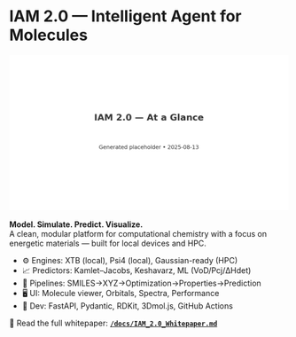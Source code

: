 # IAM 2.0 — Intelligent Agent for Molecules

![IAM at a Glance](docs/images/iam_at_a_glance.png)

**Model. Simulate. Predict. Visualize.**  
A clean, modular platform for computational chemistry with a focus on energetic materials — built for local devices and HPC.

- ⚙️ Engines: XTB (local), Psi4 (local), Gaussian-ready (HPC)
- 📈 Predictors: Kamlet–Jacobs, Keshavarz, ML (VoD/Pcj/ΔHdet)
- 🧪 Pipelines: SMILES→XYZ→Optimization→Properties→Prediction
- 🖥️ UI: Molecule viewer, Orbitals, Spectra, Performance
- 🧰 Dev: FastAPI, Pydantic, RDKit, 3Dmol.js, GitHub Actions

📘 Read the full whitepaper: **[`/docs/IAM_2.0_Whitepaper.md`](docs/IAM_2.0_Whitepaper.md)**
